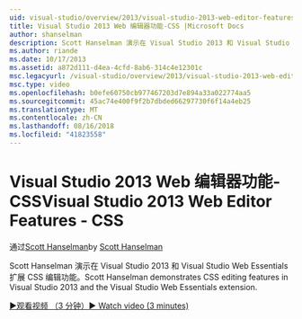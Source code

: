 ```yaml
---
uid: visual-studio/overview/2013/visual-studio-2013-web-editor-features-css
title: Visual Studio 2013 Web 编辑器功能-CSS |Microsoft Docs
author: shanselman
description: Scott Hanselman 演示在 Visual Studio 2013 和 Visual Studio Web Essentials 扩展 CSS 编辑功能。
ms.author: riande
ms.date: 10/17/2013
ms.assetid: a872d111-d4ea-4cfd-8ab6-314c4e12301c
msc.legacyurl: /visual-studio/overview/2013/visual-studio-2013-web-editor-features-css
msc.type: video
ms.openlocfilehash: b0efe60750cb977467203d7e894a33a022774aa5
ms.sourcegitcommit: 45ac74e400f9f2b7dbded66297730f6f14a4eb25
ms.translationtype: MT
ms.contentlocale: zh-CN
ms.lasthandoff: 08/16/2018
ms.locfileid: "41823558"
---
```

<a name="visual-studio-2013-web-editor-features---css"></a><span data-ttu-id="1aee8-103">Visual Studio 2013 Web 编辑器功能-CSS</span><span class="sxs-lookup"><span data-stu-id="1aee8-103">Visual Studio 2013 Web Editor Features - CSS</span></span>
====================
<span data-ttu-id="1aee8-104">通过[Scott Hanselman](https://github.com/shanselman)</span><span class="sxs-lookup"><span data-stu-id="1aee8-104">by [Scott Hanselman](https://github.com/shanselman)</span></span>

<span data-ttu-id="1aee8-105">Scott Hanselman 演示在 Visual Studio 2013 和 Visual Studio Web Essentials 扩展 CSS 编辑功能。</span><span class="sxs-lookup"><span data-stu-id="1aee8-105">Scott Hanselman demonstrates CSS editing features in Visual Studio 2013 and the Visual Studio Web Essentials extension.</span></span>

[<span data-ttu-id="1aee8-106">&#9654;观看视频 （3 分钟）</span><span class="sxs-lookup"><span data-stu-id="1aee8-106">&#9654; Watch video (3 minutes)</span></span>](https://channel9.msdn.com/Blogs/ASP-NET-Site-Videos/visual-studio-2013-web-editor-features-css)
